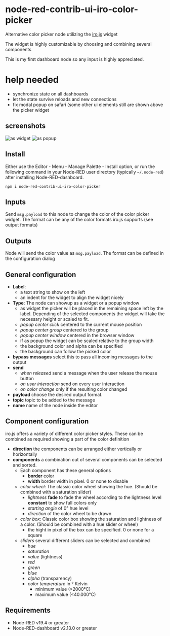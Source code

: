 node-red-contrib-ui-iro-color-picker
====================================

Alternative color picker node utilizing the [iro.js](https://iro.js.org) widget

The widget is highly customizable by choosing and combining several components

This is my first dashboard node so any input is highly appreciated.

# help needed
- synchronize state on all dashboards
- let the state survive reloads and new connections
- fix modal popup on safari (some other ui elements still are shown above the picker widget

## screenshots

![as widget](https://raw.githubusercontent.com/Christian-Me/node-red-contrib-ui-iro-color-picker/master/doc/widgets.png)
![as popup](https://raw.githubusercontent.com/Christian-Me/node-red-contrib-ui-iro-color-picker/master/doc/popup.png)

## Install

Either use the Editor - Menu - Manage Palette - Install option, or run the following command in your Node-RED user directory (typically `~/.node-red`) after installing Node-RED-dashboard.

    npm i node-red-contrib-ui-iro-color-picker

## Inputs
Send `msg.payload` to this node to change the color of the color picker widget. The format can be any of the color formats iro.js supports (see output formats)

## Outputs
Node will send the color value as `msg.payload`. The format can be defined in the configuration dialog

## General configuration

- **Label**:
    - a text string to show on the left
    - an indent for the widget to align the widget nicely 
- **Type**:
    The node can showup as a widget or a popup window
    - as widget the picker will be placed in the remaining space left by the label. Depending of the selected components the widget will take the necessary height or scaled to fit.
    - *popup center click* centered to the current mouse position
    - *popup center group* centered to the group
    - *popup center window* centered in the browser window
    - if as popup the widget can be scaled relative to the group width
    - the background color and alpha can be specified
    - the background can follow the picked color
- **bypass messages** select this to pass all incoming messages to the output
- **send**
    - *when released* send a message when the user release the mouse button
    - *on user interaction* send on every user interaction
    - *on color change* only if the resulting color changed
- **payload** choose the desired output format.
- **topic** topic to be added to the message
- **name** name of the node inside the editor

## Component configuration

iro.js offers a variety of different color picker styles. These can be combined as required showing a part of the color definition

- **direction** the components can be arranged either vertically or horizontally
- **components** a combination out of several components can be selected and sorted. 
    - Each component has these general options
        - **border** color
        - **width** border width in pixel. 0 or none to disable
    - *color wheel*: The classic color wheel showing the hue. (Should be combined with a saturation slider)
        - *lightness* **fade** to fade the wheel according to the lightness level **constant** to show full colors only
        - *starting angle* of 0° hue level
        - *direction* of the color wheel to be drawn
    - *color box*: Classic color box showing the saturation and lightness of a color. (Should be combined with a hue slider or wheel)
        - the hight in pixel of the box can be specified. 0 or none for a square
    -  *sliders* several different sliders can be selected and combined
        - *hue*
        - *saturation*
        - *value* (lightness)
        - *red*
        - *green*
        - *blue*
        - *alpha* (transparency)
        - *color temperature* in ° Kelvin
            - minimum value (>2000°C)
            - maximum value (<40.000°C)
## Requirements
- Node-RED v19.4 or greater
- Node-RED-dashboard v2.13.0 or greater

